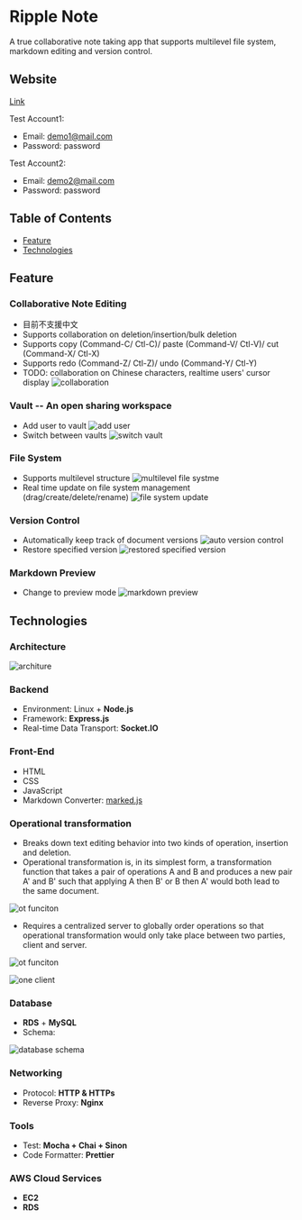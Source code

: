 # Ripple Note
A true collaborative note taking app that supports multilevel file system, markdown editing and version control.

## Website 
[Link](https://ripple-note.com)

Test Account1:
* Email: demo1@mail.com
* Password: password

Test Account2:
* Email: demo2@mail.com
* Password: password

## Table of Contents
* [Feature](#Feature)
* [Technologies](#Technologies)

## Feature
### Collaborative Note Editing
* 目前不支援中文
* Supports collaboration on deletion/insertion/bulk deletion
* Supports copy (Command-C/ Ctl-C)/ paste (Command-V/ Ctl-V)/ cut (Command-X/ Ctl-X)
* Supports redo (Command-Z/ Ctl-Z)/ undo (Command-Y/ Ctl-Y)
* TODO: collaboration on Chinese characters, realtime users' cursor display
![collaboration](https://d16llsq1urfp7y.cloudfront.net/ripple-note/collaboration.gif)
### Vault -- An open sharing workspace
* Add user to vault
![add user](https://d16llsq1urfp7y.cloudfront.net/ripple-note/add_user.gif)
* Switch between vaults
![switch vault](https://d16llsq1urfp7y.cloudfront.net/ripple-note/switch_vault.gif)
### File System
* Supports multilevel structure
![multilevel file systme](https://d16llsq1urfp7y.cloudfront.net/ripple-note/multilevel_file_system.gif)
* Real time update on file system management (drag/create/delete/rename)
![file system update](https://d16llsq1urfp7y.cloudfront.net/ripple-note/realtime_file_system.gif)
### Version Control
* Automatically keep track of document versions
![auto version control](https://d16llsq1urfp7y.cloudfront.net/ripple-note/auto_version_control.gif)
*  Restore specified version
![restored specified version](https://d16llsq1urfp7y.cloudfront.net/ripple-note/restore_specified_version.gif)

### Markdown Preview
* Change to preview mode
![markdown preview](https://d16llsq1urfp7y.cloudfront.net/ripple-note/markdown_preview.gif)


## Technologies
### Architecture
![architure](https://d16llsq1urfp7y.cloudfront.net/ripple-note/architecture_altered.png)

### Backend
* Environment: Linux + **Node.js**
* Framework: **Express.js**
* Real-time Data Transport: **Socket.IO**

### Front-End 
* HTML
* CSS
* JavaScript
* Markdown Converter: [marked.js](https://marked.js.org)

### Operational transformation 
* Breaks down text editing behavior into two kinds of operation, insertion and deletion.
* Operational transformation is, in its simplest form, a transformation function that takes a pair of operations A and B and produces a new pair A' and B' such that applying A then B' or B then A' would both lead to the same document.

![ot funciton](https://d16llsq1urfp7y.cloudfront.net/ripple-note/ot_function.png)
* Requires a centralized server to globally order operations so that operational transformation would only take place between two parties, client and server.

![ot funciton](https://d16llsq1urfp7y.cloudfront.net/ripple-note/two_clients_ot.png)

![one client](https://d16llsq1urfp7y.cloudfront.net/ripple-note/one_client_ot.png)

### Database
* **RDS** + **MySQL**
* Schema: 

![database schema](https://d16llsq1urfp7y.cloudfront.net/ripple-note/database_schema.png)



### Networking
* Protocol: **HTTP & HTTPs**
* Reverse Proxy: **Nginx**

### Tools
* Test: **Mocha + Chai + Sinon**
* Code Formatter: **Prettier**

### AWS Cloud Services
* **EC2**
* **RDS**


